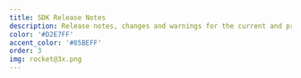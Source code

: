 ```yaml
---
title: SDK Release Notes
description: Release notes, changes and warnings for the current and previous SDK versions.
color: '#D2E7FF'
accent_color: '#85BEFF'
order: 3
img: rocket@3x.png
---
```

